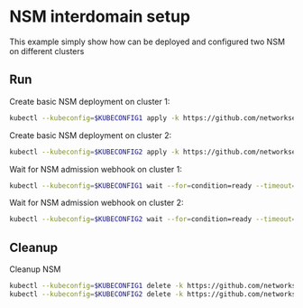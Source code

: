 # NSM interdomain setup


This example simply show how can be deployed and configured two NSM on different clusters

## Run

Create basic NSM deployment on cluster 1:

```bash
kubectl --kubeconfig=$KUBECONFIG1 apply -k https://github.com/networkservicemesh/deployments-k8s/examples/interdomain/nsm/cluster1?ref=f14e5b48429d44d098dc6d3ab0e0117307cdcb80
```

Create basic NSM deployment on cluster 2:

```bash
kubectl --kubeconfig=$KUBECONFIG2 apply -k https://github.com/networkservicemesh/deployments-k8s/examples/interdomain/nsm/cluster2?ref=f14e5b48429d44d098dc6d3ab0e0117307cdcb80
```

Wait for NSM admission webhook on cluster 1:

```bash
kubectl --kubeconfig=$KUBECONFIG1 wait --for=condition=ready --timeout=1m pod -n nsm-system -l app=admission-webhook-k8s
```

Wait for NSM admission webhook on cluster 2:

```bash
kubectl --kubeconfig=$KUBECONFIG2 wait --for=condition=ready --timeout=1m pod -n nsm-system -l app=admission-webhook-k8s
```

## Cleanup

Cleanup NSM
```bash
kubectl --kubeconfig=$KUBECONFIG1 delete -k https://github.com/networkservicemesh/deployments-k8s/examples/interdomain/nsm/cluster1?ref=f14e5b48429d44d098dc6d3ab0e0117307cdcb80
kubectl --kubeconfig=$KUBECONFIG2 delete -k https://github.com/networkservicemesh/deployments-k8s/examples/interdomain/nsm/cluster2?ref=f14e5b48429d44d098dc6d3ab0e0117307cdcb80
```
